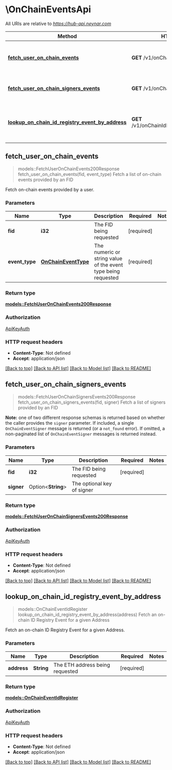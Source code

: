 # \OnChainEventsApi

All URIs are relative to *https://hub-api.neynar.com*

Method | HTTP request | Description
------------- | ------------- | -------------
[**fetch_user_on_chain_events**](OnChainEventsApi.md#fetch_user_on_chain_events) | **GET** /v1/onChainEventsByFid | Fetch a list of on-chain events provided by an FID
[**fetch_user_on_chain_signers_events**](OnChainEventsApi.md#fetch_user_on_chain_signers_events) | **GET** /v1/onChainSignersByFid | Fetch a list of signers provided by an FID
[**lookup_on_chain_id_registry_event_by_address**](OnChainEventsApi.md#lookup_on_chain_id_registry_event_by_address) | **GET** /v1/onChainIdRegistryEventByAddress | Fetch an on-chain ID Registry Event for a given Address



## fetch_user_on_chain_events

> models::FetchUserOnChainEvents200Response fetch_user_on_chain_events(fid, event_type)
Fetch a list of on-chain events provided by an FID

Fetch on-chain events provided by a user.

### Parameters


Name | Type | Description  | Required | Notes
------------- | ------------- | ------------- | ------------- | -------------
**fid** | **i32** | The FID being requested | [required] |
**event_type** | [**OnChainEventType**](.md) | The numeric or string value of the event type being requested | [required] |

### Return type

[**models::FetchUserOnChainEvents200Response**](fetch_user_on_chain_events_200_response.md)

### Authorization

[ApiKeyAuth](../README.md#ApiKeyAuth)

### HTTP request headers

- **Content-Type**: Not defined
- **Accept**: application/json

[[Back to top]](#) [[Back to API list]](../README.md#documentation-for-api-endpoints) [[Back to Model list]](../README.md#documentation-for-models) [[Back to README]](../README.md)


## fetch_user_on_chain_signers_events

> models::FetchUserOnChainSignersEvents200Response fetch_user_on_chain_signers_events(fid, signer)
Fetch a list of signers provided by an FID

**Note:** one of two different response schemas is returned based on whether the caller provides the `signer` parameter. If included, a single `OnChainEventSigner` message is returned (or a `not_found` error). If omitted, a non-paginated list of `OnChainEventSigner` messages is returned instead.

### Parameters


Name | Type | Description  | Required | Notes
------------- | ------------- | ------------- | ------------- | -------------
**fid** | **i32** | The FID being requested | [required] |
**signer** | Option<**String**> | The optional key of signer |  |

### Return type

[**models::FetchUserOnChainSignersEvents200Response**](fetch_user_on_chain_signers_events_200_response.md)

### Authorization

[ApiKeyAuth](../README.md#ApiKeyAuth)

### HTTP request headers

- **Content-Type**: Not defined
- **Accept**: application/json

[[Back to top]](#) [[Back to API list]](../README.md#documentation-for-api-endpoints) [[Back to Model list]](../README.md#documentation-for-models) [[Back to README]](../README.md)


## lookup_on_chain_id_registry_event_by_address

> models::OnChainEventIdRegister lookup_on_chain_id_registry_event_by_address(address)
Fetch an on-chain ID Registry Event for a given Address

Fetch an on-chain ID Registry Event for a given Address.

### Parameters


Name | Type | Description  | Required | Notes
------------- | ------------- | ------------- | ------------- | -------------
**address** | **String** | The ETH address being requested | [required] |

### Return type

[**models::OnChainEventIdRegister**](OnChainEventIdRegister.md)

### Authorization

[ApiKeyAuth](../README.md#ApiKeyAuth)

### HTTP request headers

- **Content-Type**: Not defined
- **Accept**: application/json

[[Back to top]](#) [[Back to API list]](../README.md#documentation-for-api-endpoints) [[Back to Model list]](../README.md#documentation-for-models) [[Back to README]](../README.md)

